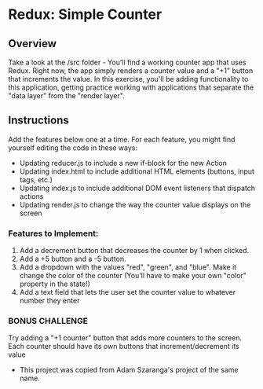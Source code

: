 # Redux: Simple Counter

## Overview

Take a look at the /src folder - You'll find a working counter app that uses Redux. Right now, the app simply renders a counter value and a "+1" button that increments the value. In this exercise, you'll be adding functionality to this application, getting practice working with applications that separate the "data layer" from the "render layer".

## Instructions

Add the features below one at a time. For each feature, you might find yourself editing the code in these ways:
- Updating reducer.js to include a new if-block for the new Action
- Updating index.html to include additional HTML elements (buttons, input tags, etc.)
- Updating index.js to include additional DOM event listeners that dispatch actions
- Updating render.js to change the way the counter value displays on the screen

### Features to Implement:
1) Add a decrement button that decreases the counter by 1 when clicked.
2) Add a +5 button and a -5 button.
3) Add a dropdown with the values "red", "green", and "blue". Make it change the color of the counter (You'll have to make your own "color" property in the state!)
4) Add a text field that lets the user set the counter value to whatever number they enter

### BONUS CHALLENGE
Try adding a "+1 counter" button that adds more counters to the screen. Each counter should have its own buttons that increment/decrement its value

* This project was copied from Adam Szaranga's project of the same name.
